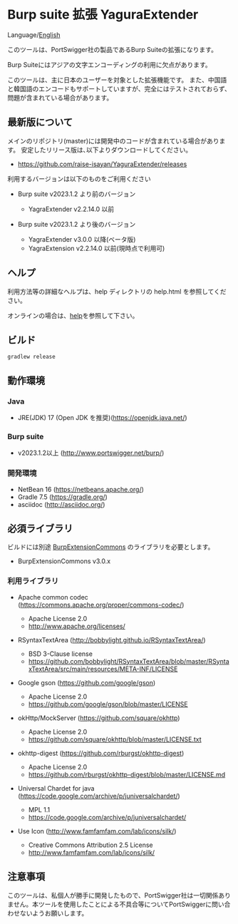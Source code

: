Burp suite 拡張 YaguraExtender
=============

Language/[English](Readme.md)

このツールは、PortSwigger社の製品であるBurp Suiteの拡張になります。

Burp Suiteにはアジアの文字エンコーディングの利用に欠点があります。

このツールは、主に日本のユーザーを対象とした拡張機能です。
また、中国語と韓国語のエンコードもサポートしていますが、完全にはテストされておらず、問題が含まれている場合があります。

## 最新版について

メインのリポジトリ(master)には開発中のコードが含まれている場合があります。
安定したリリース版は､以下よりダウンロードしてください。

* https://github.com/raise-isayan/YaguraExtender/releases

利用するバージョンは以下のものをご利用ください

* Burp suite v2023.1.2 より前のバージョン
   * YagraExtender v2.2.14.0 以前

* Burp suite v2023.1.2 より後のバージョン
   * YagraExtender v3.0.0 以降(ベータ版)
   * YagraExtension v2.2.14.0 以前(現時点で利用可)

## ヘルプ
利用方法等の詳細なヘルプは、help ディレクトリの help.html を参照してください。

オンラインの場合は、[help](/src/main/help/help-ja.adoc)を参照して下さい。

## ビルド

```
gradlew release
```

## 動作環境

### Java
* JRE(JDK) 17 (Open JDK を推奨)(https://openjdk.java.net/)

### Burp suite
* v2023.1.2以上 (http://www.portswigger.net/burp/)

### 開発環境
* NetBean 16 (https://netbeans.apache.org/)
* Gradle 7.5 (https://gradle.org/)
* asciidoc (http://asciidoc.org/)

## 必須ライブラリ
ビルドには別途 [BurpExtensionCommons](https://github.com/raise-isayan/BurpExtensionCommons) のライブラリを必要とします。
* BurpExtensionCommons v3.0.x

### 利用ライブラリ

* Apache common codec (https://commons.apache.org/proper/commons-codec/)
  * Apache License 2.0
  * http://www.apache.org/licenses/

* RSyntaxTextArea (http://bobbylight.github.io/RSyntaxTextArea/)
  * BSD 3-Clause license
  * https://github.com/bobbylight/RSyntaxTextArea/blob/master/RSyntaxTextArea/src/main/resources/META-INF/LICENSE

* Google gson (https://github.com/google/gson)
  * Apache License 2.0
  * https://github.com/google/gson/blob/master/LICENSE

* okHttp/MockServer (https://github.com/square/okhttp)
  * Apache License 2.0
  * https://github.com/square/okhttp/blob/master/LICENSE.txt

* okhttp-digest (https://github.com/rburgst/okhttp-digest)
  * Apache License 2.0
  * https://github.com/rburgst/okhttp-digest/blob/master/LICENSE.md

* Universal Chardet for java (https://code.google.com/archive/p/juniversalchardet/)
  * MPL 1.1
  * https://code.google.com/archive/p/juniversalchardet/

* Use Icon (http://www.famfamfam.com/lab/icons/silk/)
  * Creative Commons Attribution 2.5 License
  * http://www.famfamfam.com/lab/icons/silk/

## 注意事項
このツールは、私個人が勝手に開発したもので、PortSwigger社は一切関係ありません。本ツールを使用したことによる不具合等についてPortSwiggerに問い合わせないようお願いします。

